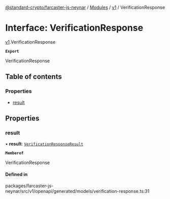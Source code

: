 [@standard-crypto/farcaster-js-neynar](../README.md) / [Modules](../modules.md) / [v1](../modules/v1.md) / VerificationResponse

# Interface: VerificationResponse

[v1](../modules/v1.md).VerificationResponse

**`Export`**

VerificationResponse

## Table of contents

### Properties

- [result](v1.VerificationResponse.md#result)

## Properties

### result

• **result**: [`VerificationResponseResult`](v1.VerificationResponseResult.md)

**`Memberof`**

VerificationResponse

#### Defined in

packages/farcaster-js-neynar/src/v1/openapi/generated/models/verification-response.ts:31
